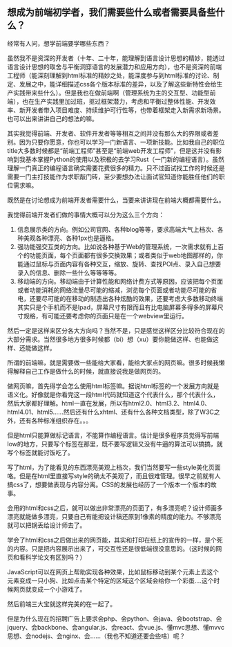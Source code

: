 想成为前端初学者，我们需要些什么或者需要具备些什么？
---
经常有人问，想学前端要学哪些东西？

虽然我不是资深的开发者（十年、二十年，能理解到语言设计思想的精妙，能透过语言设计思想的取舍与平衡洞穿语言的发展潜力和应用方向），也不是资深的前端工程师（能深刻理解到html标准的精妙之处，能深度参与到html标准的讨论、制定、发展之中，能详细描述css各个版本标准的差异，以及了解这些新特性会给生产实践带来些什么）。但是我也在做前端啊（管理系统为主的交互型、功能型前端），也在生产实践里加过班，抠过框架潜力，考虑和平衡过整体性能、开发效率、新开发者带入项目难度、持续维护可行性等，也带着框架走入新需求新场景。也可以出来讲讲自己的想法的嘛。

其实我觉得前端、开发者、软件开发者等等相互之间并没有那么大的界限或者差别。因为只要你愿意，你也可以学习一门新语言、一项新技能。比如我自己的职位title大多数时候都是“前端工程师”甚至是“前端web开发工程师”，但是这并没有影响到我基本掌握Python的使用以及积极的去学习Rust（一门新的编程语言）。虽然理解一门真正的编程语言确实需要花费很多的精力。只不过面试找工作的时候还是需要一门主打技能作为求职敲门砖，至少要想办法让面试官知道你能胜任他们的职位需求嘛。

既然是在讨论想成为前端开发者需要什么，当要来讲讲现在前端大概都需要什么。

我觉得前端开发者们做的事情大概可以分为这么三个方向：
 1. 信息展示类的方向。例如公司官网、各种blog等等，要求高端大气上档次、各种美观各种漂亮、各种1px也是逼格。
 1. 强功能强交互类的方向。比如说各种基于Web的管理系统，一次需求就有上百个的功能页面，每个页面都有很多交换效果；或者类似于web地图那样的，你能通过鼠标与页面内容有各种交互，缩放、旋转、查找POI点、录入自己想要录入的信息、删除一些什么等等等等。
 1. 移动端的方向。移动端由于计算性能和网络计费方式等原因，应该把每个页面或者功能消耗的网络流量尽可能的缩减，浏览每个页面或者功能尽可能的省电，还要尽可能的在移动的制造出各种炫酷的效果，还要考虑大多数移动终端其实只是个手机而不是Ipad，屏幕尺寸有限而且有比电脑屏幕多得多的屏幕尺寸规格，有可能还要考虑你的页面只是在一个webview里运行。

然后一定是这样来区分各大方向吗？当然不是，只是感觉这样区分比较符合现在的大部分需求。当然很多地方很多时候都（bi）想（xu）要你能做这样、也能做这样、还能做这样。

所谓的前端嘛，就是需要做一些能给大家看，能给大家点的网页嘛。很多时候我懒得解释自己工作是做什么的时候，就直接说我是做网页的。

做网页嘛，首先得学会怎么使用html标签嘛。据说html标签的一个发展方向就是语义化。好像就是你看完这一段html代码就知道这个代表什么，那个代表什么，然后大家都好理解。html一直在发展，所以有html2.0、html3.2、html4.0、html4.01、html5......然后还有什么xhtml、还有什么各种文档类型，除了W3C之外，还有各种标准组织存在。。。

但是html只能算做标记语言，不能算作编程语言。估计是很多程序员觉得写前端low的地方，只要写个标签在那里，既不要写逻辑又没有牛逼的算法可以搞搞，就写个标签就能讨饭吃了。

写了html，为了能看见的东西漂亮美观上档次，我们当然要写一些style美化页面咯。但是在html里直接写style的确太不美观了，而且很难管理。很早之前就有人搞css了，想要做表现与内容分离。CSS的发展也经历了一个版本一个版本的故事。

会用的html和css之后，就可以做出非常漂亮的页面了，有多漂亮呢？设计师画多漂亮就能做多漂亮，只要自己有能把设计稿还原到1像素的精度的能力。不够漂亮就可以把锅丢给设计师去了。

学会了html和css之后做出来的网页能，其实和打印在纸上的宣传的一样，是个死的内容。只是把内容展示出来了，可交互性还是很低端很没意思的。（这时候的网页和看科学论文有区别吗？）

JavaScript可以在网页上帮助实现各种效果，比如鼠标移动到某个元素上去这个元素变成一只小狗、比如点击某个特定的区域这个区域会给你一个彩蛋....这个时候网页就变成一个小游戏了。

然后前端三大宝就这样完美的在一起了。

但是为什么现在的招聘广告上要求会php、会python、会java、会bootstrap、会jquery、会backbone、会angular.js、会react、会vue.js、懂mvc思想、懂mvvc思想、会nodejs、会nginx、会......（我也不知道还要会些啥）呢？
